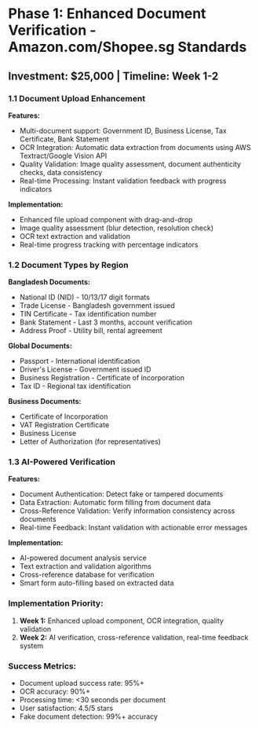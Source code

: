 # Phase 1: Enhanced Document Verification - Amazon.com/Shopee.sg Standards
## Investment: $25,000 | Timeline: Week 1-2

### 1.1 Document Upload Enhancement
**Features:**
- Multi-document support: Government ID, Business License, Tax Certificate, Bank Statement
- OCR Integration: Automatic data extraction from documents using AWS Textract/Google Vision API
- Quality Validation: Image quality assessment, document authenticity checks, data consistency
- Real-time Processing: Instant validation feedback with progress indicators

**Implementation:**
- Enhanced file upload component with drag-and-drop
- Image quality assessment (blur detection, resolution check)
- OCR text extraction and validation
- Real-time progress tracking with percentage indicators

### 1.2 Document Types by Region
**Bangladesh Documents:**
- National ID (NID) - 10/13/17 digit formats
- Trade License - Bangladesh government issued
- TIN Certificate - Tax identification number
- Bank Statement - Last 3 months, account verification
- Address Proof - Utility bill, rental agreement

**Global Documents:**
- Passport - International identification
- Driver's License - Government issued ID
- Business Registration - Certificate of incorporation
- Tax ID - Regional tax identification

**Business Documents:**
- Certificate of Incorporation
- VAT Registration Certificate
- Business License
- Letter of Authorization (for representatives)

### 1.3 AI-Powered Verification
**Features:**
- Document Authentication: Detect fake or tampered documents
- Data Extraction: Automatic form filling from document data
- Cross-Reference Validation: Verify information consistency across documents
- Real-time Feedback: Instant validation with actionable error messages

**Implementation:**
- AI-powered document analysis service
- Text extraction and validation algorithms
- Cross-reference database for verification
- Smart form auto-filling based on extracted data

### Implementation Priority:
1. **Week 1:** Enhanced upload component, OCR integration, quality validation
2. **Week 2:** AI verification, cross-reference validation, real-time feedback system

### Success Metrics:
- Document upload success rate: 95%+
- OCR accuracy: 90%+
- Processing time: <30 seconds per document
- User satisfaction: 4.5/5 stars
- Fake document detection: 99%+ accuracy